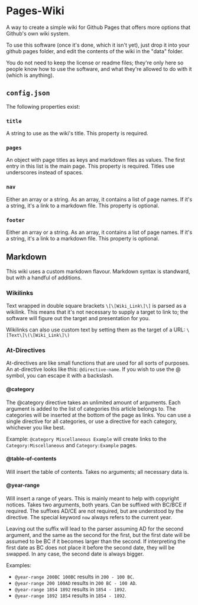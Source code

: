 # Pages-Wiki

A way to create a simple wiki for Github Pages that offers more options that Github's own wiki system.

To use this software (once it's done, which it isn't yet), just drop it into your github pages folder, and edit the contents of the wiki in the "data" folder.

You do not need to keep the license or readme files; they're only here so people know how to use the software, and what they're allowed to do with it (which is anything).

## `config.json`

The following properties exist:

### `title`

A string to use as the wiki's title. This property is required.

### `pages`

An object with page titles as keys and markdown files as values. The first entry in this list is the main page. This property is required. Titles use underscores instead of spaces.

### `nav`

Either an array or a string. As an array, it contains a list of page names. If it's a string, it's a link to a markdown file. This property is optional.

### `footer`

Either an array or a string. As an array, it contains a list of page names. If it's a string, it's a link to a markdown file. This property is optional.

## Markdown

This wiki uses a custom markdown flavour. Markdown syntax is standward, but with a handful of additions.

### Wikilinks

Text wrapped in double square brackets `\[\[Wiki_Link\]\]` is parsed as a wikilink. This means that it's not necessary to supply a target to link to; the software will figure out the target and presentation for you.

Wikilinks can also use custom text by setting them as the target of a URL: `\[Text\]\(\[Wiki_Link\]\)`

### At-Directives

At-directives are like small functions that are used for all sorts of purposes. An at-directive looks like this: `@directive-name`. If you wish to use the @ symbol, you can escape it with a backslash.

#### @category

The @category directive takes an unlimited amount of arguments. Each argument is added to the list of categories this article belongs to. The categories will be inserted at the bottom of the page as links. You can use a single directive for all categories, or use a directive for each category, whichever you like best.

Example: `@category Miscellaneous Example` will create links to the `Category:Miscellaneous` and `Category:Example` pages.

#### @table-of-contents

Will insert the table of contents. Takes no arguments; all necessary data is.

#### @year-range

Will insert a range of years. This is mainly meant to help with copyright notices. Takes two arguments, both years. Can be suffixed with BC/BCE if required. The suffixes AD/CE are not required, but are understood by the directive. The special keyword `now` always refers to the current year.

Leaving out the suffix will lead to the parser assuming AD for the second argument, and the same as the second for the first, but the first date will be assumed to be BC if it becomes larger than the second. If interpreting the first date as BC does not place it before the second date, they will be swapped. In any case, the second date is always bigger.

Examples: 
* `@year-range 200BC 100BC` results in `200 - 100 BC`.
* `@year-range 200 100AD` results in `200 BC - 100 AD`.
* `@year-range 1854 1892` results in `1854 - 1892`.
* `@year-range 1892 1854` results in `1854 - 1892`.